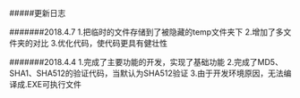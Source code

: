 #####更新日志

#######2018.4.7
1.把临时的文件存储到了被隐藏的temp文件夹下
2.增加了多文件夹的对比
3.优化代码，使代码更具有健壮性

#######2018.4.4
1.完成了主要功能的开发，实现了基础功能
2.完成了MD5、SHA1、SHA512的验证代码，当默认为SHA512验证
3.由于开发环境原因，无法编译成.EXE可执行文件
